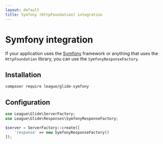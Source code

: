 ```yaml
---
layout: default
title: Symfony (HttpFoundation) integration
---
```


# Symfony integration

If your application uses the [Symfony](https://symfony.com/) framework or anything that uses the `HttpFoundation` library, you can use the `SymfonyResponseFactory`.

## Installation

~~~ bash
composer require league/glide-symfony
~~~

## Configuration

~~~ php
use League\Glide\ServerFactory;
use League\Glide\Responses\SymfonyResponseFactory;

$server = ServerFactory::create([
    'response' => new SymfonyResponseFactory()
]);
~~~